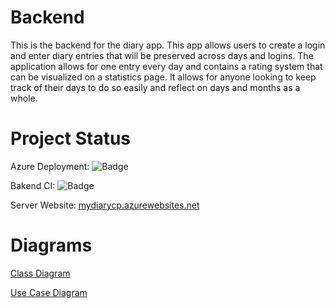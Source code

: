 # Backend
This is the backend for the diary app. This app allows users to create a login and enter diary entries that will be preserved across days and logins. The application allows for one entry every day and contains a rating system that can be visualized on a statistics page. It allows for anyone looking to keep track of their days to do so easily and reflect on days and months as a whole.

# Project Status

Azure Deployment: ![Badge](https://github.com/myDiarycp/backend/actions/workflows/azure-webapps-node.yml/badge.svg)


Bakend CI: ![Badge](https://github.com/myDiarycp/backend/actions/workflows/node.js.yml/badge.svg)


Server Website: [mydiarycp.azurewebsites.net](https://mydiarycp.azurewebsites.net)

# Diagrams


[Class Diagram]([https://app.diagrams.net/#HmyDiarycp%2Fbackend%2Fmain%2FClassDiagram.drawio])

[Use Case Diagram]([https://app.diagrams.net/#HmyDiarycp%2Fbackend%2Fmain%2FmyDiary.drawio])
